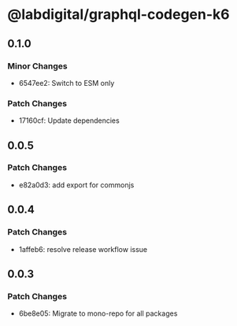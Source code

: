 # @labdigital/graphql-codegen-k6

## 0.1.0

### Minor Changes

- 6547ee2: Switch to ESM only

### Patch Changes

- 17160cf: Update dependencies

## 0.0.5

### Patch Changes

- e82a0d3: add export for commonjs

## 0.0.4

### Patch Changes

- 1affeb6: resolve release workflow issue

## 0.0.3

### Patch Changes

- 6be8e05: Migrate to mono-repo for all packages
